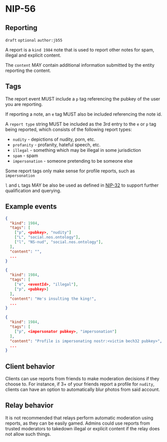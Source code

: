 
NIP-56
======

Reporting
---------

`draft` `optional` `author:jb55`

A report is a `kind 1984` note that is used to report other notes for spam,
illegal and explicit content.

The `content` MAY contain additional information submitted by the entity
reporting the content.

Tags
----

The report event MUST include a `p` tag referencing the pubkey of the user you
are reporting.

If reporting a note, an `e` tag MUST also be included referencing the note id.

A `report type` string MUST be included as the 3rd entry to the `e` or `p` tag
being reported, which consists of the following report types:

- `nudity` - depictions of nudity, porn, etc.
- `profanity` - profanity, hateful speech, etc.
- `illegal` - something which may be illegal in some jurisdiction
- `spam` - spam
- `impersonation` - someone pretending to be someone else

Some report tags only make sense for profile reports, such as `impersonation`

`l` and `L` tags MAY be also be used as defined in [NIP-32](32.md) to support
further qualification and querying.

Example events
--------------

```json
{
  "kind": 1984,
  "tags": [
    ["p", <pubkey>, "nudity"]
    ["L", "social.nos.ontology"],
    ["l", "NS-nud", "social.nos.ontology"],
  ],
  "content": "",
  ...
}

{
  "kind": 1984,
  "tags": [
    ["e", <eventId>, "illegal"],
    ["p", <pubkey>]
  ],
  "content": "He's insulting the king!",
  ...
}

{
  "kind": 1984,
  "tags": [
    ["p", <impersonator pubkey>, "impersonation"]
  ],
  "content": "Profile is impersonating nostr:<victim bech32 pubkey>",
  ...
}
```

Client behavior
---------------

Clients can use reports from friends to make moderation decisions if they
choose to. For instance, if 3+ of your friends report a profile for `nudity`,
clients can have an option to automatically blur photos from said account.


Relay behavior
--------------

It is not recommended that relays perform automatic moderation using reports,
as they can be easily gamed. Admins could use reports from trusted moderators to
takedown illegal or explicit content if the relay does not allow such things.
